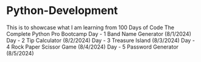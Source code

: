 # Python-Development

This is to showcase what I am learning from 100 Days of Code The Complete Python Pro Bootcamp
Day - 1  Band Name Generator (8/1/2024)
Day - 2  Tip Calculator (8/2/2024)
Day - 3  Treasure Island (8/3/2024)
Day - 4  Rock Paper Scissor Game (8/4/2024)
Day - 5  Password Generator (8/5/2024)
